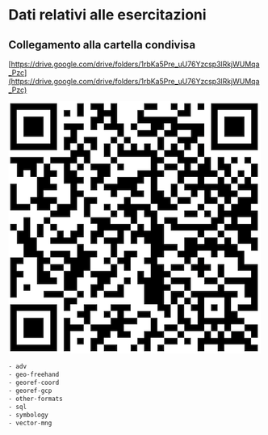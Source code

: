 # Dati relativi alle esercitazioni
## Collegamento alla cartella condivisa
[https://drive.google.com/drive/folders/1rbKa5Pre_uU76Yzcsp3lRkjWUMqa_Pzc](https://drive.google.com/drive/folders/1rbKa5Pre_uU76Yzcsp3lRkjWUMqa_Pzc)


![Data repository](img/data.png)



```
- adv
- geo-freehand
- georef-coord
- georef-gcp
- other-formats
- sql
- symbology
- vector-mng
```
